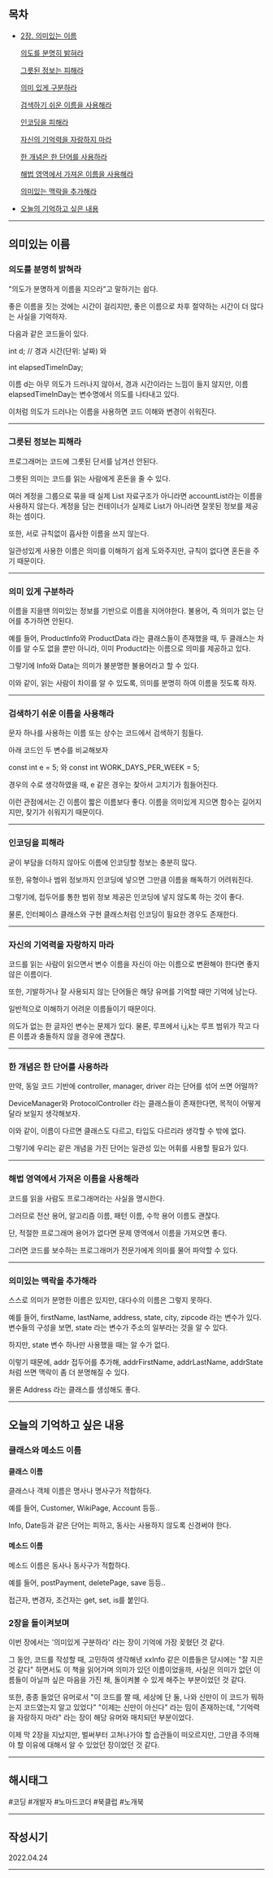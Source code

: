 ## 목차

- [2장. 의미있는 이름](#-의미있는-이름)

    [의도를 분명히 밝혀라](#의도를-분명히-밝혀라)

    [그릇된 정보는 피해라](#그릇된-정보는-피해라])

    [의미 있게 구분하라](#의미-있게-구분하라)

    [검색하기 쉬운 이름을 사용해라](#검색하기-쉬운-이름을-사용해라)

    [인코딩을 피해라](#인코딩을-피해라)

    [자신의 기억력을 자랑하지 마라](#자신의-기억력을-자랑하지-마라)

    [한 개념은 한 단어를 사용하라](#한-개념은-한-단어를-사용하라)

    [해법 영역에서 가져온 이름을 사용해라](#해법-영역에서-가져온-이름을-사용해라)

    [의미있는 맥락을 추가해라](#의미있는-맥락을-추가해라)

- [오늘의 기억하고 싶은 내용](#오늘의-기억하고-싶은-내용)

***

## 의미있는 이름

### 의도를 분명히 밝혀라

"의도가 분명하게 이름을 지으라"고 말하기는 쉽다.

좋은 이름을 짓는 것에는 시간이 걸리지만, 좋은 이름으로 차후 절약하는 시간이 더 많다는 사실을 기억하자.

다음과 같은 코드들이 있다.

int d; // 경과 시간(단위: 날짜) 와 

int elapsedTimeInDay;

이름 d는 아무 의도가 드러나지 않아서, 경과 시간이라는 느낌이 들지 않지만, 이름 elapsedTimeInDay는 변수명에서 의도를 나타내고 있다.

이처럼 의도가 드러나는 이름을 사용하면 코드 이해와 변경이 쉬워진다.

***

### 그릇된 정보는 피해라

프로그래머는 코드에 그릇된 단서를 남겨선 안된다. 

그릇된 의미는 코드를 읽는 사람에게 혼돈을 줄 수 있다. 

여러 계정을 그룹으로 묶을 때 실제 List 자료구조가 아니라면 accountList라는 이름을 사용하지 않는다.
계정을 담는 컨테이너가 실제로 List가 아니라면 잘못된 정보를 제공하는 셈이다.

또한, 서로 규칙없이 흡사한 이름을 쓰지 않는다.

일관성있게 사용한 이름은 의미를 이해하기 쉽게 도와주지만, 규칙이 없다면 혼돈을 주기 때문이다.

***

### 의미 있게 구분하라

이름을 지을땐 의미있는 정보를 기반으로 이름을 지어야한다.
불용어, 즉 의미가 없는 단어를 추가하면 안된다.

예를 들어, ProductInfo와 ProductData 라는 클래스들이 존재했을 때, 두 클래스는 차이를 알 수도 없을 뿐만 아니라, 이미 Product라는 이름으로 의미를 제공하고 있다.

그렇기에 Info와 Data는 의미가 불분명한 불용어라고 할 수 있다.

이와 같이, 읽는 사람이 차이를 알 수 있도록, 의미를 분명히 하여 이름을 짓도록 하자.

***

### 검색하기 쉬운 이름을 사용해라

문자 하나를 사용하는 이름 또는 상수는 코드에서 검색하기 힘들다. 

아래 코드인 두 변수를 비교해보자

const int e = 5; 와
const int WORK_DAYS_PER_WEEK = 5;

경우의 수로 생각하였을 때, e 같은 경우는 찾아서 고치기가 힘들어진다.

이런 관점에서는 긴 이름이 짧은 이름보다 좋다.
이름을 의미있게 지으면 함수는 길어지지만, 찾기가 쉬워지기 때문이다.

***

### 인코딩을 피해라

굳이 부담을 더하지 않아도 이름에 인코딩할 정보는 충분히 많다.

또한, 유형이나 범위 정보까지 인코딩에 넣으면 그만큼 이름을 해독하기 어려워진다.

그렇기에, 접두어를 통한 범위 정보 제공은 인코딩에 넣지 않도록 하는 것이 좋다.

물론, 인터페이스 클래스와 구현 클래스처럼 인코딩이 필요한 경우도 존재한다.

***

### 자신의 기억력을 자랑하지 마라

코드를 읽는 사람이 읽으면서 변수 이름을 자신이 아는 이름으로 변환해야 한다면 좋지 않은 이름이다. 

또한, 기발하거나 잘 사용되지 않는 단어들은 해당 유머를 기억할 때만 기억에 남는다.

일반적으로 이해하기 어려운 이름들이기 때문이다.

의도가 없는 한 글자인 변수는 문제가 있다.
물론, 루프에서 i,j,k는 루프 범위가 작고 다른 이름과 충돌하지 않을 경우에 괜찮다.

***

### 한 개념은 한 단어를 사용하라

만약, 동일 코드 기반에 controller, manager, driver 라는 단어를 섞어 쓰면 어떨까?

DeviceManager와 ProtocolController 라는 클래스들이 존재한다면, 목적이 어떻게 달라 보일지 생각해보자.

이와 같이, 이름이 다르면 클래스도 다르고, 타입도 다르리라 생각할 수 밖에 없다.

그렇기에 우리는 같은 개념을 가진 단어는 일관성 있는 어휘를 사용할 필요가 있다.

***

### 해법 영역에서 가져온 이름을 사용해라

코드를 읽을 사람도 프로그래머라는 사실을 명시한다.

그러므로 전산 용어, 알고리즘 이름, 패턴 이름, 수학 용어 이름도 괜찮다. 

단, 적절한 프로그래머 용어가 없다면 문제 영역에서 이름을 가져오면 좋다. 

그러면 코드를 보수하는 프로그래머가 전문가에게 의미를 물어 파악할 수 있다.

***

### 의미있는 맥락을 추가해라

스스로 의미가 분명한 이름은 있지만, 대다수의 이름은 그렇지 못하다.

예를 들어, firstName, lastName, address, state, city, zipcode 라는 변수가 있다.
변수들의 구성을 보면, state 라는 변수가 주소의 일부라는 것을 알 수 있다.

하지만, state 변수 하나만 사용했을 때는 알 수가 없다.

이렇기 때문에, addr 접두어를 추가해, addrFirstName, addrLastName, addrState처럼 쓰면 맥락이 좀 더 분명해질 수 있다.

물론 Address 라는 클래스를 생성해도 좋다.

***

## 오늘의 기억하고 싶은 내용

### 클래스와 메소드 이름

#### 클래스 이름 

클래스나 객체 이름은 명사나 명사구가 적합하다.

예를 들어, Customer, WikiPage, Account 등등..

Info, Date등과 같은 단어는 피하고, 동사는 사용하지 않도록 신경써야 한다.

#### 메소드 이름

메소드 이름은 동사나 동사구가 적합하다.

예를 들어, postPayment, deletePage, save 등등..

접근자, 변경자, 조건자는 get, set, is를 붙인다.

### 2장을 돌이켜보며

이번 장에서는 '의미있게 구분하라' 라는 장이 기억에 가장 꽂혔던 것 같다.

그 동안, 코드를 작성할 때, 고민하여 생각해낸 xxInfo 같은 이름들은 당시에는 "잘 지은 것 같다" 하면서도 이 책을 읽어가며 의미가 있던 이름이었을까, 사실은 의미가 없던 이름들이 아닐까 싶은 마음을 가진 채, 돌이켜볼 수 있게 해주는 부분이었던 것 같다.

또한, 종종 들었던 유머로서 
"이 코드를 짤 때, 세상에 단 둘, 나와 신만이 이 코드가 뭐하는지 코드였는지 알고 있었다"
"이제는 신만이 아신다"
라는 밈이 존재하는데, "기억력을 자랑하지 마라" 라는 장이 해당 유머와 매치되던 부분이었다.

이제 막 2장을 지났지만, 벌써부터 고쳐나가야 할 습관들이 떠오르지만, 그만큼 주의해야 할 이유에 대해서 알 수 있었던 장이었던 것 같다.

***

## 해시태그 ##
#코딩 #개발자 #노마드코더 #북클럽 #노개북

***

## 작성시기 ##
2022.04.24

***